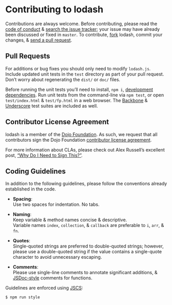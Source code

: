 ﻿# Contributing to lodash

Contributions are always welcome. Before contributing, please read the [code of conduct](https://github.com/lodash/lodash/blob/master/CODE_OF_CONDUCT.md) & [search the issue tracker](https://github.com/lodash/lodash/issues);
your issue may have already been discussed or fixed in `master`. To contribute, [fork](https://help.github.com/articles/fork-a-repo/) lodash, commit your changes, & [send a pull request](https://help.github.com/articles/using-pull-requests/).

## Pull Requests

For additions or bug fixes you should only need to modify `lodash.js`.
Include updated unit tests in the `test` directory as part of your pull request.
Don’t worry about regenerating the `dist/` or `doc/` files.

Before running the unit tests you’ll need to install, `npm i`, [development dependencies](https://docs.npmjs.com/files/package.json#devdependencies).
Run unit tests from the command-line via `npm test`, or open `test/index.html` & `test/fp.html` in a web browser.
The [Backbone](http://backbonejs.org/) & [Underscore](http://underscorejs.org/) test suites are included as well.

## Contributor License Agreement

lodash is a member of the [Dojo Foundation](http://dojofoundation.org/).
As such, we request that all contributors sign the Dojo Foundation [contributor license agreement](http://dojofoundation.org/about/claForm).

For more information about CLAs, please check out Alex Russell’s excellent post, [“Why Do I Need to Sign This?”](http://infrequently.org/2008/06/why-do-i-need-to-sign-this/).

## Coding Guidelines

In addition to the following guidelines, please follow the conventions already established in the code.

- **Spacing**:<br>
  Use two spaces for indentation. No tabs.

- **Naming**:<br>
  Keep variable & method names concise & descriptive.<br>
  Variable names `index`, `collection`, & `callback` are preferable to `i`, `arr`, & `fn`.

- **Quotes**:<br>
  Single-quoted strings are preferred to double-quoted strings; however, please use a double-quoted string if the value contains a single-quote character to avoid unnecessary escaping.

- **Comments**:<br>
  Please use single-line comments to annotate significant additions, & [JSDoc-style](http://www.2ality.com/2011/08/jsdoc-intro.html) comments for functions.

Guidelines are enforced using [JSCS](https://www.npmjs.com/package/jscs):

```bash
$ npm run style
```

